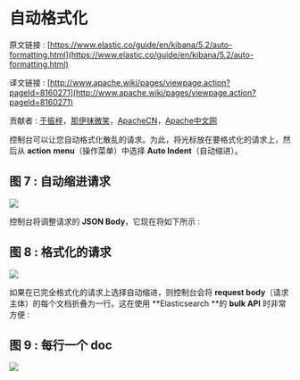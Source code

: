 # 自动格式化

原文链接 : [https://www.elastic.co/guide/en/kibana/5.2/auto-formatting.html](https://www.elastic.co/guide/en/kibana/5.2/auto-formatting.html)

译文链接 : [http://www.apache.wiki/pages/viewpage.action?pageId=8160271](http://www.apache.wiki/pages/viewpage.action?pageId=8160271)

贡献者 : [于振梓](/display/~yuzhenzi)，[那伊抹微笑](/display/~wangyangting)，[ApacheCN](/display/~apachecn)，[Apache中文网](/display/~apachechina)

控制台可以让您自动格式化散乱的请求。为此，将光标放在要格式化的请求上，然后从 **action** **menu**（操作菜单）中选择 **Auto Indent**（自动缩进）。

## 图 7 : 自动缩进请求

![](/download/attachments/8160271/TTAXVG~QD1OZK4C7NEV%25LTL.png?version=1&modificationDate=1489574316000&api=v2)

控制台将调整请求的 **JSON Body**，它现在将如下所示 : 

## 图 8 : 格式化的请求

![](/download/attachments/8160271/%24CBF5%7BYWI2XY9BJP4J7KWQ5.png?version=1&modificationDate=1489574316000&api=v2)

如果在已完全格式化的请求上选择自动缩进，则控制台会将 **request body**（请求主体）的每个文档折叠为一行。这在使用 **Elasticsearch **的 **bulk API** 时非常方便 : 

## 图 9 : 每行一个 doc

![](/download/attachments/8160271/E%5DQ%5DUWAD75%24Z5%7B1K9B9Q3JX.png?version=1&modificationDate=1489574316000&api=v2)